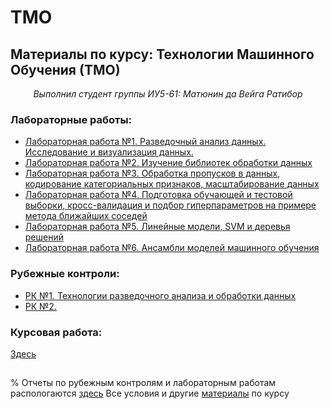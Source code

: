 # TMO

## Материалы по курсу: Технологии Машинного Обучения (ТМО)
<center><i>Выполнил студент группы ИУ5-61: Матюнин да Вейга Ратибор</i></center>


### Лабораторные работы:
  
* [Лабораторная работа №1. Разведочный анализ данных. Исследование и визуализация данных.](https://github.com/Yorati/TMO/tree/master/lab1)
* [Лабораторная работа №2. Изучение библиотек обработки данных](https://github.com/Yorati/TMO/tree/master/lab2)
* [Лабораторная работа №3. Обработка пропусков в данных, кодирование категориальных признаков, масштабирование данных](https://github.com/Yorati/TMO/tree/master/lab3)
* [Лабораторная работа №4. Подготовка обучающей и тестовой выборки, кросс-валидация и подбор гиперпараметров на примере метода ближайших соседей](https://github.com/Yorati/TMO/tree/master/lab4)
* [Лабораторная работа №5. Линейные модели, SVM и деревья решений](https://github.com/Yorati/TMO/tree/master/lab5)
* [Лабораторная работа №6. Ансамбли моделей машинного обучения](https://github.com/Yorati/TMO/tree/master/lab6)


### Рубежные контроли:
* [РК №1. Технологии разведочного анализа и обработки данных](https://github.com/Yorati/TMO/tree/master/rk1)
* [РК №2. ](https://github.com/Yorati/TMO/tree/master/rk1)
### Курсовая работа:
[Здесь](https://github.com/Yorati/)

##
% Отчеты по рубежным контролям и лабораторным работам распологаются [здесь](https://github.com/Yorati/TMO/tree/master/%D0%9E%D1%82%D1%87%D0%B5%D1%82%D1%8B)
Все условия и другие [материалы](https://github.com/ugapanyuk/ml_course_2020/wiki/COURSE_TMO) по курсу
